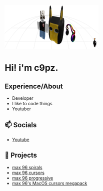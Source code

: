    <img src="assets/bvanner_github.png" alt="banner" width="300" height="142" />
  </a>
  
# Hi! i'm c9pz.
## Experience/About
- Developer
- I like to code things
- Youtuber
## 📫 Socials
- [Youtube](https://youtube.com/@max96git)
## 🌱 Projects
- [max 96 spirals](https://github.com/max96git/max-96-spirals)
- [max 96 cursors](https://github.com/max96git/max-96-cursors)
- [max 96 progressive](https://github.com/max96git/max96-progressive)
- [max 96's MacOS cursors megapack](https://github.com/max96git/max96-s-macos-cursors-megapack)


